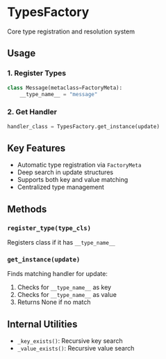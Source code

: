 # TypesFactory

Core type registration and resolution system

## Usage

### 1. Register Types
```python
class Message(metaclass=FactoryMeta):
    __type_name__ = "message"
```

### 2. Get Handler
```python
handler_class = TypesFactory.get_instance(update)
```

## Key Features

- Automatic type registration via `FactoryMeta`
- Deep search in update structures
- Supports both key and value matching
- Centralized type management

## Methods

### `register_type(type_cls)`
Registers class if it has `__type_name__`

### `get_instance(update)`
Finds matching handler for update:
1. Checks for `__type_name__` as key
2. Checks for `__type_name__` as value
3. Returns None if no match

## Internal Utilities
- `_key_exists()`: Recursive key search
- `_value_exists()`: Recursive value search